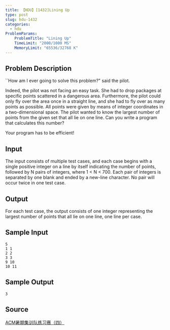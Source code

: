 ```yaml
---
title: 【HDU】[1432]Lining Up
type: post
slug: hdu-1432
categories:
  - hdu
ProblemParams:
    ProblemTitle: "Lining Up"
    TimeLimit: "2000/1000 MS"
    MemoryLimit: "65536/32768 K"
---
```


## Problem Description

\`\`How am I ever going to solve this problem?" said the pilot.  
  
  
Indeed, the pilot was not facing an easy task. She had to drop packages at specific points scattered in a dangerous area. Furthermore, the pilot could only fly over the area once in a straight line, and she had to fly over as many points as possible. All points were given by means of integer coordinates in a two-dimensional space. The pilot wanted to know the largest number of points from the given set that all lie on one line. Can you write a program that calculates this number?  
  
Your program has to be efficient!

## Input

The input consists of multiple test cases, and each case begins with a single positive integer on a line by itself indicating the number of points, followed by N pairs of integers, where 1 < N < 700. Each pair of integers is separated by one blank and ended by a new-line character. No pair will occur twice in one test case.

## Output

For each test case, the output consists of one integer representing the largest number of points that all lie on one line, one line per case.

## Sample Input

```
5
1 1
2 2
3 3
9 10
10 11

```

## Sample Output

```
3

```

## Source

[ACM暑期集训队练习赛（四）](https://acm.hdu.edu.cn//search.php?field=problem&key=+ACM%CA%EE%C6%DA%BC%AF%D1%B5%B6%D3%C1%B7%CF%B0%C8%FC%A3%A8%CB%C4%A3%A9&source=1&searchmode=source)
